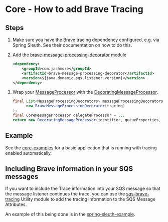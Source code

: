 # Core - How to add Brave Tracing

## Steps

1. Make sure you have the Brave tracing dependency configured, e.g. via Spring Sleuth. See their documentation on how to do this.
1. Add the [brave-message-processing-decorator](../../../extensions/brave-message-processing-decorator) module

    ```xml
    <dependency>
        <groupId>com.jashmore</groupId>
        <artifactId>brave-message-processing-decorator</artifactId>
        <version>${java.dynamic.sqs.listener.version}</version>
    </dependency>
    ```

1. Wrap your [MessageProcessor](../../../api/src/main/java/com/jashmore/sqs/processor/MessageProcessor.java) with
the [DecoratingMessageProcessor](../../../core/src/main/java/com/jashmore/sqs/processor/DecoratingMessageProcessor.java).

    ```java
    final List<MessageProcessingDecorators> messageProcessingDecorators = ImmutableList.of(
          new BraveMessageProcessingDecorator(tracing)
    );
    final CoreMessageProcessor delegateProcessor = ...
    return new DecoratingMessageProcessor(identifier, queueProperties, messageProcessingDecorators, delegateProcessor);
    ```

## Example

See the [core-examples](../../../examples/core-examples) for a basic application that is running with tracing enabled automatically.

## Including Brave information in your SQS messages

If you want to include the Trace information into your SQS message so that the message listener continues the trace,
you can use the [sqs-brave-tracing](../../../util/sqs-brave-tracing) Utility module to  add the tracing information to the
SQS Message Attributes.

An example of this being done is in the
[spring-sleuth-example](../../../examples/spring-sleuth-example/src/main/java/com/jashmore/sqs/examples/sleuth/Application.java).
